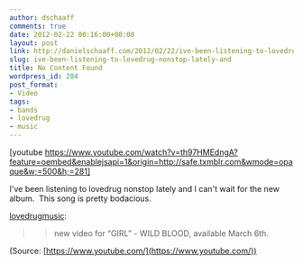 ```yaml
---
author: dschaaff
comments: true
date: 2012-02-22 00:16:00+00:00
layout: post
link: http://danielschaaff.com/2012/02/22/ive-been-listening-to-lovedrug-nonstop-lately-and/
slug: ive-been-listening-to-lovedrug-nonstop-lately-and
title: No Content Found
wordpress_id: 284
post_format:
- Video
tags:
- bands
- lovedrug
- music
---
```


[youtube https://www.youtube.com/watch?v=th97HMEdngA?feature=oembed&enablejsapi=1&origin=http://safe.txmblr.com&wmode=opaque&w;=500&h;=281]


I've been listening to lovedrug nonstop lately and I can't wait for the new album.  This song is pretty bodacious.




[lovedrugmusic](http://lovedrugmusic.tumblr.com/post/18014908377/new-video-for-girl-wild-blood-available-march):




<blockquote>

> 
> new video for “GIRL” - WILD BLOOD, available March 6th.
> 
> 
</blockquote>

(Source: [https://www.youtube.com/](https://www.youtube.com/))
